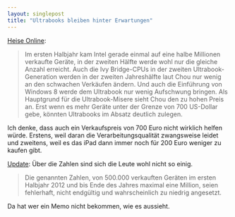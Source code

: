 ```yaml
---
layout: singlepost
title: "Ultrabooks bleiben hinter Erwartungen"
---
```


[Heise Online](http://www.heise.de/newsticker/meldung/Marktforscher-Ultrabooks-koennen-die-Erwartungen-nicht-erfuellen-1641543.html):
>Im ersten Halbjahr kam Intel gerade einmal auf eine halbe Millionen verkaufte Geräte, in der zweiten Hälfte werde wohl nur die gleiche Anzahl erreicht. Auch die Ivy Bridge-CPUs in der zweiten Ultrabook-Generation werden in der zweiten Jahreshälfte laut Chou nur wenig an den schwachen Verkäufen ändern. Und auch die Einführung von Windows 8 werde dem Ultrabook nur wenig Aufschwung bringen. Als Hauptgrund für die Ultrabook-Misere sieht Chou den zu hohen Preis an. Erst wenn es mehr Geräte unter der Grenze von 700 US-Dollar gebe, könnten Ultrabooks im Absatz deutlich zulegen.

Ich denke, dass auch ein Verkaufspreis von 700 Euro nicht wirklich helfen würde. Erstens, weil daran die Verarbeitungsqualität zwangsweise leidet und zweitens, weil es das iPad dann immer noch für 200 Euro weniger zu kaufen gibt.

[Update](http://www.heise.de/newsticker/meldung/Ultrabooks-widerspruechliche-Absatzprognosen-1645200.html): Über die Zahlen sind sich die Leute wohl nicht so einig.

>Die genannten Zahlen, von 500.000 verkauften Geräten im ersten Halbjahr 2012 und bis Ende des Jahres maximal eine Million, seien fehlerhaft, nicht endgültig und wahrscheinlich zu niedrig angesetzt.

Da hat wer ein Memo nicht bekommen, wie es aussieht.